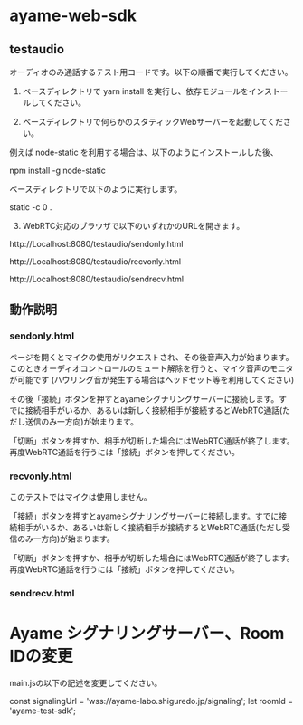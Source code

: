 # ayame-web-sdk

## testaudio

オーディオのみ通話するテスト用コードです。以下の順番で実行してください。

1. ベースディレクトリで yarn install を実行し、依存モジュールをインストールしてください。

2. ベースディレクトリで何らかのスタティックWebサーバーを起動してください。

例えば node-static を利用する場合は、以下のようにインストールした後、

npm install -g node-static

ベースディレクトリで以下のように実行します。

static -c 0 .

3. WebRTC対応のブラウザで以下のいずれかのURLを開きます。

http://Localhost:8080/testaudio/sendonly.html

http://Localhost:8080/testaudio/recvonly.html

http://Localhost:8080/testaudio/sendrecv.html

## 動作説明

### sendonly.html

ページを開くとマイクの使用がリクエストされ、その後音声入力が始まります。
このときオーディオコントロールのミュート解除を行うと、マイク音声のモニタが可能です (ハウリング音が発生する場合はヘッドセット等を利用してください)

その後「接続」ボタンを押すとayameシグナリングサーバーに接続します。すでに接続相手がいるか、あるいは新しく接続相手が接続するとWebRTC通話(ただし送信のみ一方向)が始まります。

「切断」ボタンを押すか、相手が切断した場合にはWebRTC通話が終了します。再度WebRTC通話を行うには「接続」ボタンを押してください。

### recvonly.html

このテストではマイクは使用しません。

「接続」ボタンを押すとayameシグナリングサーバーに接続します。すでに接続相手がいるか、あるいは新しく接続相手が接続するとWebRTC通話(ただし受信のみ一方向)が始まります。

「切断」ボタンを押すか、相手が切断した場合にはWebRTC通話が終了します。再度WebRTC通話を行うには「接続」ボタンを押してください。

### sendrecv.html


# Ayame シグナリングサーバー、Room IDの変更

main.jsの以下の記述を変更してください。

const signalingUrl = 'wss://ayame-labo.shiguredo.jp/signaling';
let roomId = 'ayame-test-sdk';

